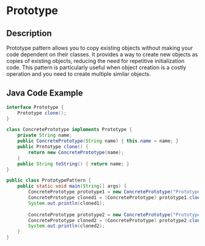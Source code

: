 # Prototype

## Description

Prototype pattern allows you to copy existing objects without making your code dependent on their classes. It provides a way to create new objects as copies of existing objects, reducing the need for repetitive initialization code. This pattern is particularly useful when object creation is a costly operation and you need to create multiple similar objects.

## Java Code Example

```java
interface Prototype {
    Prototype clone();
}

class ConcretePrototype implements Prototype {
    private String name;
    public ConcretePrototype(String name) { this.name = name; }
    public Prototype clone() {
        return new ConcretePrototype(name);
    }
    public String toString() { return name; }
}

public class PrototypePattern {
    public static void main(String[] args) {
        ConcretePrototype prototype1 = new ConcretePrototype("Prototype1");
        ConcretePrototype cloned1 = (ConcretePrototype) prototype1.clone();
        System.out.println(cloned1);
        
        ConcretePrototype prototype2 = new ConcretePrototype("Prototype2");
        ConcretePrototype cloned2 = (ConcretePrototype) prototype2.clone();
        System.out.println(cloned2);
    }
}
```
